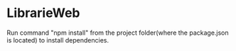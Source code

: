 # LibrarieWeb
Run command "npm install" from the project folder(where the package.json is located) to install dependencies.
